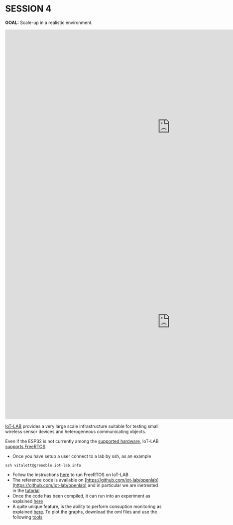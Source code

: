 # SESSION 4

**GOAL:** Scale-up in a realistic environment.

<iframe src="https://docs.google.com/presentation/d/e/2PACX-1vTdjWAh8Dm64rvoRK495iKx9mEy5vzzfqW9GGkNSl52pZBVC7xWf9y4OH5mMw_izKv9a8Uwsd8nj7PJ/embed?start=false&loop=false&delayms=3000" frameborder="0" width="1058" height="624" allowfullscreen="true" mozallowfullscreen="true" webkitallowfullscreen="true"></iframe>

<iframe src="https://docs.google.com/presentation/d/e/2PACX-1vS0gHE83u26mOIK1G9pPBi6r8Kbf-rV47VQ9u5f4BZ5AZ1z4sWMNZQBjDUTnNEvdyYJjmLtVZn5UJ9Q/embed?start=false&loop=false&delayms=3000" frameborder="0" width="1058" height="624" allowfullscreen="true" mozallowfullscreen="true" webkitallowfullscreen="true"></iframe>

[IoT-LAB](https://www.iot-lab.info/) provides a very large scale infrastructure suitable for testing small wireless sensor devices and heterogeneous communicating objects.

Even if the ESP32 is not currently among the [supported hardware](https://www.iot-lab.info/legacy/hardware/index.html), IoT-LAB [supports FreeRTOS](https://www.iot-lab.info/legacy/operating-systems/index.html).

* Once you have setup a user connect to a lab by ssh, as an example
  
```
ssh vitalett@grenoble.iot-lab.info
```

* Follow the instructions [here](https://iot-lab.github.io/docs/os/freertos/) to run FreeRTOS on IoT-LAB
* The reference code is available on [https://github.com/iot-lab/openlab](https://github.com/iot-lab/openlab) and in particular we are inetrested in the [tutorial](https://github.com/iot-lab/openlab/tree/master/appli/iotlab_examples/tutorial)
* Once the code has been compiled, it can run into an experiment as explained [here](https://www.iot-lab.info/legacy/tutorials/getting-started-tutorial/index.html)
* A quite unique feature, is the ability to perform consuption monitoring as explained [here](https://iot-lab.github.io/docs/tools/consumption-monitoring/). To plot the graphs, download the oml files and use the following [tools](https://github.com/iot-lab/oml-plot-tools/tree/master)